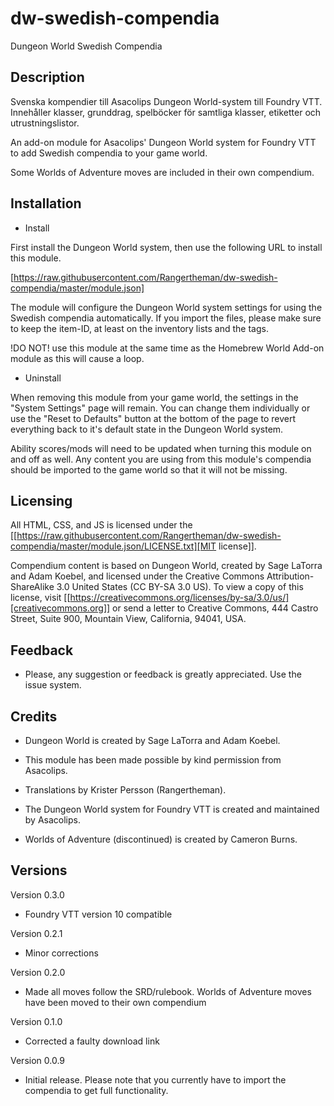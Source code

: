 # dw-swedish-compendia
Dungeon World Swedish Compendia

## Description

Svenska kompendier till Asacolips Dungeon World-system till Foundry VTT. Innehåller klasser, grunddrag, spelböcker för samtliga klasser, etiketter och utrustningslistor.

An add-on module for Asacolips' Dungeon World system for Foundry VTT to add Swedish compendia to your game world.

Some Worlds of Adventure moves are included in their own compendium.

## Installation

* Install

First install the Dungeon World system, then use the following URL to
install this module.

[https://raw.githubusercontent.com/Rangertheman/dw-swedish-compendia/master/module.json]

The module will configure the Dungeon World system settings for using the Swedish compendia automatically. If you import the files, please make sure to keep the item-ID, at least on the inventory lists and the tags.

!DO NOT! use this module at the same time as the Homebrew World Add-on module as this will cause a loop.

* Uninstall

When removing this module from your game world, the settings in the
"System Settings" page will remain. You can change them individually
or use the "Reset to Defaults" button at the bottom of the page to
revert everything back to it's default state in the Dungeon World
system.

Ability scores/mods will need to be updated when turning this module
on and off as well. Any content you are using from this module's
compendia should be imported to the game world so that it will not be
missing.

## Licensing

All HTML, CSS, and JS is licensed under the [[https://raw.githubusercontent.com/Rangertheman/dw-swedish-compendia/master/module.json/LICENSE.txt][MIT license]].

Compendium content is based on Dungeon World, created by Sage LaTorra and Adam Koebel, and licensed under the Creative Commons Attribution-ShareAlike 3.0 United States (CC BY-SA 3.0 US). To view a copy of this license, visit [[https://creativecommons.org/licenses/by-sa/3.0/us/][creativecommons.org]] or send a letter to
Creative Commons, 444 Castro Street, Suite 900, Mountain View,
California, 94041, USA.

## Feedback

* Please, any suggestion or feedback is greatly appreciated. Use the issue system.

## Credits  

* Dungeon World is created by Sage LaTorra and Adam Koebel.

* This module has been made possible by kind permission from Asacolips.   
* Translations by Krister Persson (Rangertheman).
* The Dungeon World system for Foundry VTT is created and maintained by Asacolips.
* Worlds of Adventure (discontinued) is created by Cameron Burns.

## Versions

Version 0.3.0

* Foundry VTT version 10 compatible

Version 0.2.1

* Minor corrections

Version 0.2.0

* Made all moves follow the SRD/rulebook. Worlds of Adventure moves have been moved to their own compendium

Version 0.1.0

* Corrected a faulty download link

Version 0.0.9

* Initial release. Please note that you currently have to import the compendia to get full functionality.
